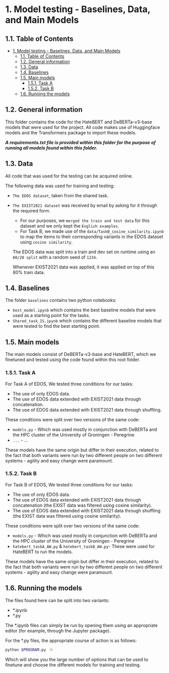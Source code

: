 # 1. Model testing - Baselines, Data, and Main Models

## 1.1. Table of Contents
- [1. Model testing - Baselines, Data, and Main Models](#1-model-testing---baselines-data-and-main-models)
  - [1.1. Table of Contents](#11-table-of-contents)
  - [1.2. General information](#12-general-information)
  - [1.3. Data](#13-data)
  - [1.4. Baselines](#14-baselines)
  - [1.5. Main models](#15-main-models)
    - [1.5.1. Task A](#151-task-a)
    - [1.5.2. Task B](#152-task-b)
  - [1.6. Running the models](#16-running-the-models)


## 1.2. General information
This folder contains the code for the HateBERT and DeBERTa-v3-base models that were used for the project.
All code makes use of Huggingface models and the Transformers package to import these models.

***A requirements.txt file is provided within this folder for the purpose of running all models found within this folder.***

## 1.3. Data
All code that was used for the testing can be acquired online.

The following data was used for training and testing:
- `The EDOS dataset`, taken from the shared task.
- `The EXIST2021 dataset` was received by email by asking for it through the required form.
  - For our purposes, we `merged the train and test data` for this dataset and we only kept the `English examples`.
  - For Task B, we made use of the `data/TaskB_cosine_similarity.ipynb` to map the items to their corresponding variants in the EDOS dataset using `cosine similarity`.

  The EDOS data was split into a train and dev set on runtime using an `80/20 split` with a random seed of `1234`.

  Whenever EXIST2021 data was applied, it was applied on top of this 80% train data.

## 1.4. Baselines
The folder `baselines` contains two python notebooks:
- `best_model.ipynb` which contains the best baseline models that were used as a starting point for the tasks.
- `Shared_task_IS.ipynb` which contains the different baseline models that were tested to find the best starting point.

## 1.5. Main models
The main models consist of DeBERTa-v3-base and HateBERT, which we finetuned and tested using the code found within this root folder.

### 1.5.1. Task A
For Task A of EDOS, We tested three conditions for our tasks:
- The use of only EDOS data.
- The use of EDOS data extended with EXIST2021 data through concatenation.
- The use of EDOS data extended with EXIST2021 data through shuffling.

These conditions were split over two versions of the same code:

- `models.py` - Which was used mostly in conjunction with DeBERTa and the HPC cluster of the University of Groningen - Peregrine
- `...` - ...

These models have the same origin but differ in their execution, related to the fact that both variants were run by two different people on two different systems - agility and easy change were paramount.


### 1.5.2. Task B
For Task B of EDOS, We tested three conditions for our tasks:
- The use of only EDOS data.
- The use of EDOS data extended with EXIST2021 data through concatenation (the EXIST data was filtered using cosine similarity).
- The use of EDOS data extended with EXIST2021 data through shuffling (the EXIST data was filtered using cosine similarity).

These conditions were split over two versions of the same code:

- `models.py` - Which was used mostly in conjunction with DeBERTa and the HPC cluster of the University of Groningen - Peregrine
- `hatebert_taskA_AW.py` & `hatebert_taskB_AW.py`- These were used for HateBERT to run the models.

These models have the same origin but differ in their execution, related to the fact that both variants were run by two different people on two different systems - agility and easy change were paramount.


## 1.6. Running the models
The files found here can be split into two variants:
- *.ipynb
- *.py

The *.ipynb files can simply be run by opening them using an appropriate editor (for example, through the Jupyter package).

For the *.py files, the appropriate course of action is as follows:
```Bash
python $PROGRAM.py -h
```

Which will show you the large number of options that can be used to finetune and choose the different models for training and testing.
